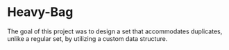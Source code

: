 # Heavy-Bag
The goal of this project was to design a set that accommodates duplicates, unlike a regular set, by utilizing a custom data structure.

